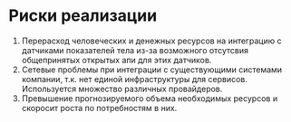 # Риски реализации

1. Перерасход человеческих и денежных ресурсов на интеграцию с датчиками показателей тела 
из-за возможного отсутсвия общепринятых открытых апи для этих датчиков.
2. Сетевые проблемы при интеграции с существующими системами компании, 
т.к. нет единой инфраструктуры для сервисов. Используется множество различных провайдеров.
3. Превышение прогнозируемого объема необходимых ресурсов и скоросит роста по потребностям в них.